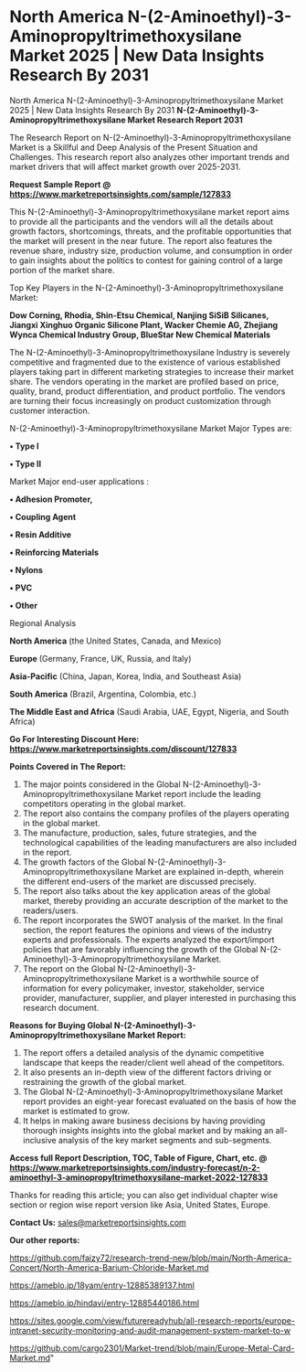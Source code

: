 # North America N-(2-Aminoethyl)-3-Aminopropyltrimethoxysilane Market 2025 | New Data Insights Research By 2031
North America N-(2-Aminoethyl)-3-Aminopropyltrimethoxysilane Market 2025 | New Data Insights Research By 2031
<strong>N-(2-Aminoethyl)-3-Aminopropyltrimethoxysilane Market Research Report 2031</strong>

The Research Report on N-(2-Aminoethyl)-3-Aminopropyltrimethoxysilane Market is a Skillful and Deep Analysis of the Present Situation and Challenges. This research report also analyzes other important trends and market drivers that will affect market growth over 2025-2031.

<strong>Request Sample Report @ <a href=https://www.marketreportsinsights.com/sample/127833>https://www.marketreportsinsights.com/sample/127833</a></strong>

This N-(2-Aminoethyl)-3-Aminopropyltrimethoxysilane market report aims to provide all the participants and the vendors will all the details about growth factors, shortcomings, threats, and the profitable opportunities that the market will present in the near future. The report also features the revenue share, industry size, production volume, and consumption in order to gain insights about the politics to contest for gaining control of a large portion of the market share.

Top Key Players in the N-(2-Aminoethyl)-3-Aminopropyltrimethoxysilane Market:

<strong>Dow Corning, Rhodia, Shin-Etsu Chemical, Nanjing SiSiB Silicanes, Jiangxi Xinghuo Organic Silicone Plant, Wacker Chemie AG, Zhejiang Wynca Chemical Industry Group, BlueStar New Chemical Materials</strong>

The N-(2-Aminoethyl)-3-Aminopropyltrimethoxysilane Industry is severely competitive and fragmented due to the existence of various established players taking part in different marketing strategies to increase their market share. The vendors operating in the market are profiled based on price, quality, brand, product differentiation, and product portfolio. The vendors are turning their focus increasingly on product customization through customer interaction.

N-(2-Aminoethyl)-3-Aminopropyltrimethoxysilane Market Major Types are:

<strong>• Type I

• Type II</strong>

Market Major end-user applications :

<strong>• Adhesion Promoter,

• Coupling Agent

• Resin Additive

• Reinforcing Materials

• Nylons

• PVC

• Other</strong>

Regional Analysis

</u><strong><b>North America</b></strong> (the United States, Canada, and Mexico)

<strong><b>Europe </b></strong>(Germany, France, UK, Russia, and Italy)

<strong><b>Asia-Pacific</b></strong> (China, Japan, Korea, India, and Southeast Asia)

<strong><b>South America</b></strong> (Brazil, Argentina, Colombia, etc.)

<strong><b>The Middle East and Africa</b></strong> (Saudi Arabia, UAE, Egypt, Nigeria, and South Africa)

<strong>Go For Interesting Discount Here: <a href=https://www.marketreportsinsights.com/discount/127833>https://www.marketreportsinsights.com/discount/127833</a></strong>

<strong>Points Covered in The Report:</strong>
<ol>
  <li>The major points considered in the Global N-(2-Aminoethyl)-3-Aminopropyltrimethoxysilane Market report include the leading competitors operating in the global market.</li>
  <li>The report also contains the company profiles of the players operating in the global market.</li>
  <li>The manufacture, production, sales, future strategies, and the technological capabilities of the leading manufacturers are also included in the report.</li>
  <li>The growth factors of the Global N-(2-Aminoethyl)-3-Aminopropyltrimethoxysilane Market are explained in-depth, wherein the different end-users of the market are discussed precisely.</li>
  <li>The report also talks about the key application areas of the global market, thereby providing an accurate description of the market to the readers/users.</li>
  <li>The report incorporates the SWOT analysis of the market. In the final section, the report features the opinions and views of the industry experts and professionals. The experts analyzed the export/import policies that are favorably influencing the growth of the Global N-(2-Aminoethyl)-3-Aminopropyltrimethoxysilane Market.</li>
  <li>The report on the Global N-(2-Aminoethyl)-3-Aminopropyltrimethoxysilane Market is a worthwhile source of information for every policymaker, investor, stakeholder, service provider, manufacturer, supplier, and player interested in purchasing this research document.</li>
</ol>
<strong>Reasons for Buying Global N-(2-Aminoethyl)-3-Aminopropyltrimethoxysilane Market Report:</strong>

<ol>
  <li>The report offers a detailed analysis of the dynamic competitive landscape that keeps the reader/client well ahead of the competitors.</li>
  <li>It also presents an in-depth view of the different factors driving or restraining the growth of the global market.</li>
  <li>The Global N-(2-Aminoethyl)-3-Aminopropyltrimethoxysilane Market report provides an eight-year forecast evaluated on the basis of how the market is estimated to grow.</li>
  <li>It helps in making aware business decisions by having providing thorough insights insights into the global market and by making an all-inclusive analysis of the key market segments and sub-segments.</li>
</ol>
<strong>Access full Report Description, TOC, Table of Figure, Chart, etc. @ <a href=https://www.marketreportsinsights.com/industry-forecast/n-2-aminoethyl-3-aminopropyltrimethoxysilane-market-2022-127833>https://www.marketreportsinsights.com/industry-forecast/n-2-aminoethyl-3-aminopropyltrimethoxysilane-market-2022-127833</a></strong>


Thanks for reading this article; you can also get individual chapter wise section or region wise report version like Asia, United States, Europe.

<strong>Contact Us:</strong>
sales@marketreportsinsights.com

<strong>Our other reports:</strong>

<a href=https://github.com/faizy72/research-trend-new/blob/main/North-America-Concert/North-America-Barium-Chloride-Market.md>https://github.com/faizy72/research-trend-new/blob/main/North-America-Concert/North-America-Barium-Chloride-Market.md</a>

<a href=https://ameblo.jp/18yam/entry-12885389137.html>https://ameblo.jp/18yam/entry-12885389137.html</a>

<a href=https://ameblo.jp/hindavi/entry-12885440186.html>https://ameblo.jp/hindavi/entry-12885440186.html</a>

<a href=https://sites.google.com/view/futurereadyhub/all-research-reports/europe-intranet-security-monitoring-and-audit-management-system-market-to-w>https://sites.google.com/view/futurereadyhub/all-research-reports/europe-intranet-security-monitoring-and-audit-management-system-market-to-w</a>

<a href=https://github.com/cargo2301/Market-trend/blob/main/Europe-Metal-Card-Market.md>https://github.com/cargo2301/Market-trend/blob/main/Europe-Metal-Card-Market.md</a>"
